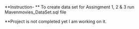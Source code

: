 **Instruction- **
To create data set for Assingment 1, 2 & 3 run Mavenmovies_DataSet.sql file 

**Project is not completed yet I am working on it.
